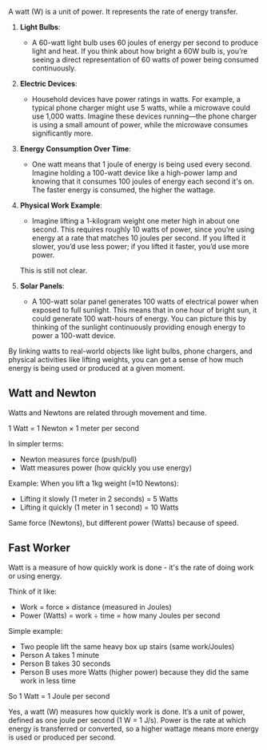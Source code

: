 A watt (W) is a unit of power. It represents the rate of energy transfer.

1. **Light Bulbs**:
   - A 60-watt light bulb uses 60 joules of energy per second to produce light and heat. If you think about how bright a 60W bulb is, you’re seeing a direct representation of 60 watts of power being consumed continuously.

2. **Electric Devices**:
   - Household devices have power ratings in watts. For example, a typical phone charger might use 5 watts, while a microwave could use 1,000 watts. Imagine these devices running—the phone charger is using a small amount of power, while the microwave consumes significantly more.

3. **Energy Consumption Over Time**:
   - One watt means that 1 joule of energy is being used every second. Imagine holding a 100-watt device like a high-power lamp and knowing that it consumes 100 joules of energy each second it's on. The faster energy is consumed, the higher the wattage.

4. **Physical Work Example**:
   - Imagine lifting a 1-kilogram weight one meter high in about one second. This requires roughly 10 watts of power, since you’re using energy at a rate that matches 10 joules per second. If you lifted it slower, you’d use less power; if you lifted it faster, you’d use more power.

   This is still not clear.

5. **Solar Panels**:
   - A 100-watt solar panel generates 100 watts of electrical power when exposed to full sunlight. This means that in one hour of bright sun, it could generate 100 watt-hours of energy. You can picture this by thinking of the sunlight continuously providing enough energy to power a 100-watt device.

By linking watts to real-world objects like light bulbs, phone chargers, and physical activities like lifting weights, you can get a sense of how much energy is being used or produced at a given moment.

## Watt and Newton

Watts and Newtons are related through movement and time. 

1 Watt = 1 Newton × 1 meter per second

In simpler terms:
- Newton measures force (push/pull)
- Watt measures power (how quickly you use energy)

Example:
When you lift a 1kg weight (≈10 Newtons):
- Lifting it slowly (1 meter in 2 seconds) = 5 Watts
- Lifting it quickly (1 meter in 1 second) = 10 Watts

Same force (Newtons), but different power (Watts) because of speed.

## Fast Worker

Watt is a measure of how quickly work is done - it's the rate of doing work or using energy.

Think of it like:
- Work = force × distance (measured in Joules)
- Power (Watts) = work ÷ time = how many Joules per second

Simple example:
- Two people lift the same heavy box up stairs (same work/Joules)
- Person A takes 1 minute
- Person B takes 30 seconds
- Person B uses more Watts (higher power) because they did the same work in less time

So 1 Watt = 1 Joule per second

Yes, a watt (W) measures how quickly work is done. It’s a unit of power, defined as one joule per second (1 W = 1 J/s). Power is the rate at which energy is transferred or converted, so a higher wattage means more energy is used or produced per second.
